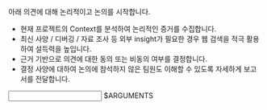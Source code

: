 아래 의견에 대해 논리적이고 논의를 시작합니다.
- 현재 프로젝트의 Context를 분석하여 논리적인 증거를 수집합니다.
- 최신 사양 / 디버깅 / 자료 조사 등 외부 insight가 필요한 경우 웹 검색을 적극 활용하여 설득력을 높입니다.
- 근거 기반으로 의견에 대한 동의 또는 비동의 여부를 결정합니다.
- 결정 사양에 대하여 논의에 참석하지 않은 팀원도 이해할 수 있도록 자세하게 보고서를 전달합니다.

<INPUT>
$ARGUMENTS
</INPUT>